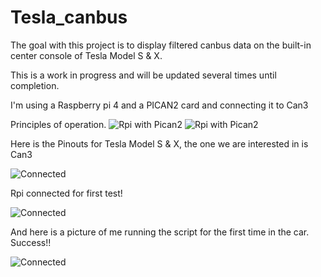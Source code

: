 # Tesla_canbus
The goal with this project is to display filtered canbus data on the built-in center console of Tesla Model S & X.

This is a work in progress and will be updated several times until completion. 

I'm using a Raspberry pi 4 and a PICAN2 card and connecting it to Can3

Principles of operation.
![Rpi with Pican2](https://github.com/ekenit/Tesla_canbus/blob/main/images/tesla_canbus%20(2).png)
![Rpi with Pican2](https://github.com/ekenit/Tesla_canbus/blob/main/images/rpi.jpg)

Here is the Pinouts for Tesla Model S & X, the one we are interested in is Can3

![Connected](https://github.com/ekenit/Tesla_canbus/blob/main/images/pinouts.png)

Rpi connected for first test!

![Connected](https://github.com/ekenit/Tesla_canbus/blob/main/images/connect.jpg)

And here is a picture of me running the script for the first time in the car.
Success!! 


![Connected](https://github.com/ekenit/Tesla_canbus/blob/main/images/console.jpg)
